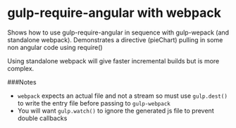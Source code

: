 gulp-require-angular with webpack
=================================

Shows how to use gulp-require-angular in sequence with gulp-wepack (and standalone webpack). Demonstrates a directive (pieChart) pulling in some non angular code using require()

Using standalone webpack will give faster incremental builds but is more complex.

###Notes
* `webpack` expects an actual file and not a stream so must use `gulp.dest()` to write the entry file before passing to `gulp-webpack`
* You will want `gulp.watch()` to ignore the generated js file to prevent double callbacks
